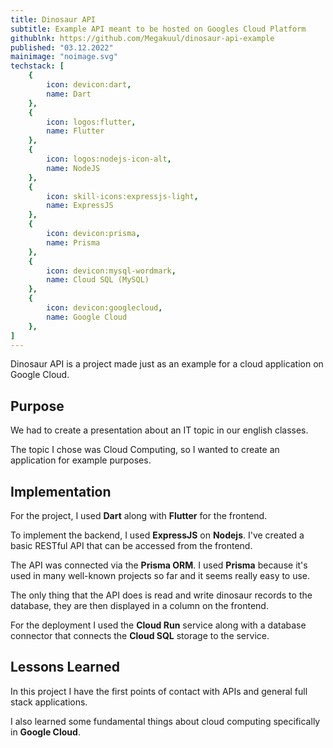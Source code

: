 ```yaml
---
title: Dinosaur API
subtitle: Example API meant to be hosted on Googles Cloud Platform
githublnk: https://github.com/Megakuul/dinosaur-api-example
published: "03.12.2022"
mainimage: "noimage.svg"
techstack: [
    {
        icon: devicon:dart,
        name: Dart
    },
    {
        icon: logos:flutter,
        name: Flutter
    },
    {
        icon: logos:nodejs-icon-alt,
        name: NodeJS
    },
    {
        icon: skill-icons:expressjs-light,
        name: ExpressJS
    },
    {
        icon: devicon:prisma,
        name: Prisma
    },
    {
        icon: devicon:mysql-wordmark,
        name: Cloud SQL (MySQL)
    },
    {
        icon: devicon:googlecloud,
        name: Google Cloud
    },
]
---
```


Dinosaur API is a project made just as an example for a cloud application on Google Cloud.

## Purpose

We had to create a presentation about an IT topic in our english classes.

The topic I chose was Cloud Computing, so I wanted to create an application for example purposes.

## Implementation

For the project, I used **Dart** along with **Flutter** for the frontend. 

To implement the backend, I used **ExpressJS** on **Nodejs**. I've created a basic RESTful API that can be accessed from the frontend.

The API was connected via the **Prisma ORM**. I used **Prisma** because it's used in many well-known projects so far and it seems really easy to use.

The only thing that the API does is read and write dinosaur records to the database, they are then displayed in a column on the frontend.

For the deployment I used the **Cloud Run** service along with a database connector that connects the **Cloud SQL** storage to the service.

## Lessons Learned

In this project I have the first points of contact with APIs and general full stack applications. 

I also learned some fundamental things about cloud computing specifically in **Google Cloud**.